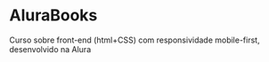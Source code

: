 # AluraBooks
Curso sobre front-end (html+CSS) com responsividade mobile-first, desenvolvido na Alura
